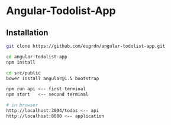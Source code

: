 Angular-Todolist-App
====================

## Installation

```bash
git clone https://github.com/eugrdn/angular-todolist-app.git

cd angular-todolist-app
npm install

cd src/public
bower install angular@1.5 bootstrap

npm run api <-- first terminal
npm start   <-- second terminal

# in browser
http://localhost:3004/todos <-- api
http://localhost:8080 <-- application
```
